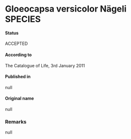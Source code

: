 # Gloeocapsa versicolor Nägeli SPECIES

#### Status
ACCEPTED

#### According to
The Catalogue of Life, 3rd January 2011

#### Published in
null

#### Original name
null

### Remarks
null